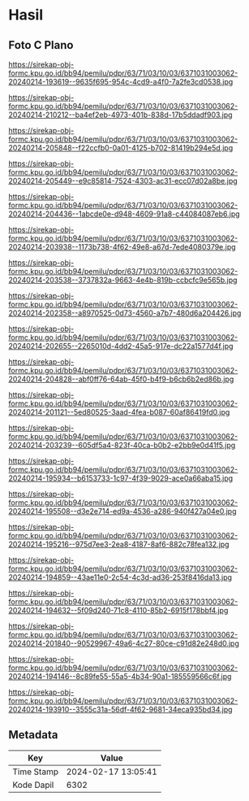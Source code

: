 # Hasil

## Foto C Plano

https://sirekap-obj-formc.kpu.go.id/bb94/pemilu/pdpr/63/71/03/10/03/6371031003062-20240214-193619--9635f695-954c-4cd9-a4f0-7a2fe3cd0538.jpg

https://sirekap-obj-formc.kpu.go.id/bb94/pemilu/pdpr/63/71/03/10/03/6371031003062-20240214-210212--ba4ef2eb-4973-401b-838d-17b5ddadf903.jpg

https://sirekap-obj-formc.kpu.go.id/bb94/pemilu/pdpr/63/71/03/10/03/6371031003062-20240214-205848--f22ccfb0-0a01-4125-b702-81419b294e5d.jpg

https://sirekap-obj-formc.kpu.go.id/bb94/pemilu/pdpr/63/71/03/10/03/6371031003062-20240214-205449--e9c85814-7524-4303-ac31-ecc07d02a8be.jpg

https://sirekap-obj-formc.kpu.go.id/bb94/pemilu/pdpr/63/71/03/10/03/6371031003062-20240214-204436--1abcde0e-d948-4609-91a8-c44084087eb6.jpg

https://sirekap-obj-formc.kpu.go.id/bb94/pemilu/pdpr/63/71/03/10/03/6371031003062-20240214-203938--1173b738-4f62-49e8-a67d-7ede4080379e.jpg

https://sirekap-obj-formc.kpu.go.id/bb94/pemilu/pdpr/63/71/03/10/03/6371031003062-20240214-203538--3737832a-9663-4e4b-819b-ccbcfc9e565b.jpg

https://sirekap-obj-formc.kpu.go.id/bb94/pemilu/pdpr/63/71/03/10/03/6371031003062-20240214-202358--a8970525-0d73-4560-a7b7-480d6a204426.jpg

https://sirekap-obj-formc.kpu.go.id/bb94/pemilu/pdpr/63/71/03/10/03/6371031003062-20240214-202655--2265010d-4dd2-45a5-917e-dc22a1577d4f.jpg

https://sirekap-obj-formc.kpu.go.id/bb94/pemilu/pdpr/63/71/03/10/03/6371031003062-20240214-204828--abf0ff76-64ab-45f0-b4f9-b6cb6b2ed86b.jpg

https://sirekap-obj-formc.kpu.go.id/bb94/pemilu/pdpr/63/71/03/10/03/6371031003062-20240214-201121--5ed80525-3aad-4fea-b087-60af86419fd0.jpg

https://sirekap-obj-formc.kpu.go.id/bb94/pemilu/pdpr/63/71/03/10/03/6371031003062-20240214-203239--605df5a4-823f-40ca-b0b2-e2bb9e0d41f5.jpg

https://sirekap-obj-formc.kpu.go.id/bb94/pemilu/pdpr/63/71/03/10/03/6371031003062-20240214-195934--b6153733-1c97-4f39-9029-ace0a66aba15.jpg

https://sirekap-obj-formc.kpu.go.id/bb94/pemilu/pdpr/63/71/03/10/03/6371031003062-20240214-195508--d3e2e714-ed9a-4536-a286-940f427a04e0.jpg

https://sirekap-obj-formc.kpu.go.id/bb94/pemilu/pdpr/63/71/03/10/03/6371031003062-20240214-195216--975d7ee3-2ea8-4187-8af6-882c78fea132.jpg

https://sirekap-obj-formc.kpu.go.id/bb94/pemilu/pdpr/63/71/03/10/03/6371031003062-20240214-194859--43ae11e0-2c54-4c3d-ad36-253f8416da13.jpg

https://sirekap-obj-formc.kpu.go.id/bb94/pemilu/pdpr/63/71/03/10/03/6371031003062-20240214-194632--5f09d240-71c8-4110-85b2-6915f178bbf4.jpg

https://sirekap-obj-formc.kpu.go.id/bb94/pemilu/pdpr/63/71/03/10/03/6371031003062-20240214-201840--90529967-49a6-4c27-80ce-c91d82e248d0.jpg

https://sirekap-obj-formc.kpu.go.id/bb94/pemilu/pdpr/63/71/03/10/03/6371031003062-20240214-194146--8c89fe55-55a5-4b34-90a1-185559566c6f.jpg

https://sirekap-obj-formc.kpu.go.id/bb94/pemilu/pdpr/63/71/03/10/03/6371031003062-20240214-193910--3555c31a-56df-4f62-9681-34eca935bd34.jpg


## Metadata

| Key        | Value               |
| ---------- | ------------------- |
| Time Stamp | 2024-02-17 13:05:41 |
| Kode Dapil | 6302                |



